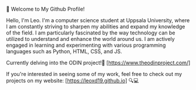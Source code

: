 🌊 Welcome to My Github Profile! 

Hello, I'm Leo. I'm a computer science student at Uppsala University, where I am constantly striving to sharpen my abilities and expand my knowledge of the field. I am particularly fascinated by the way technology can be utilized to understand and enhance the world around us. I am actively engaged in learning and experimenting with various programming languages such as Python, HTML, CSS, and JS.

Currently delving into the ODIN project!🐺 [https://www.theodinproject.com/]

If you're interested in seeing some of my work, feel free to check out my projects on my website: [https://leoxd19.github.io] 🔍💻
